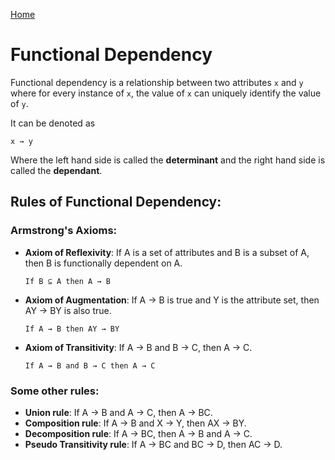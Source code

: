 [Home](../../README.md)

# Functional Dependency

Functional dependency is a relationship between two attributes `x` and `y` where for every instance of `x`, the value of `x` can uniquely identify the value of `y`.

It can be denoted as

```
x → y
```

Where the left hand side is called the **determinant** and the right hand side is called the **dependant**.

## Rules of Functional Dependency:

### Armstrong's Axioms:

- **Axiom of Reflexivity**: If A is a set of attributes and B is a subset of A, then B is functionally dependent on A.

  `If B ⊆ A then A → B`

- **Axiom of Augmentation**: If A → B is true and Y is the attribute set, then AY → BY is also true.

  `If A → B then AY → BY`

- **Axiom of Transitivity**: If A → B and B → C, then A → C.

  `If A → B and B → C then A → C`

### Some other rules:

- **Union rule**: If A → B and A → C, then A → BC.
- **Composition rule**: If A → B and X → Y, then AX → BY.
- **Decomposition rule**: If A → BC, then A → B and A → C.
- **Pseudo Transitivity rule**: If A → BC and BC → D, then AC → D.
